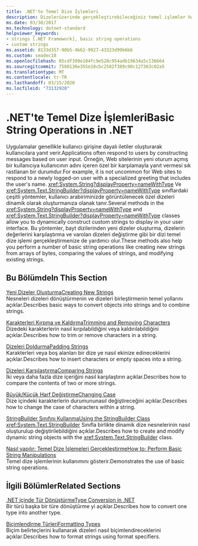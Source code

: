 ```yaml
---
title: .NET'te Temel Dize İşlemleri
description: Dizelerüzerinde gerçekleştirebileceğiniz temel işlemler hakkında bilgi edinin.
ms.date: 03/30/2017
ms.technology: dotnet-standard
helpviewer_keywords:
- strings [.NET Framework], basic string operations
- custom strings
ms.assetid: 8133d357-90b5-4b62-9927-43323d99b6b6
ms.custom: seadec18
ms.openlocfilehash: 05cdf399e104fc9e528c954adb19634a5c136664
ms.sourcegitcommit: 7588136e355e10cbc2582f389c90c127363c02a5
ms.translationtype: MT
ms.contentlocale: tr-TR
ms.lasthandoff: 03/15/2020
ms.locfileid: "73132920"
---
```

# <a name="basic-string-operations-in-net"></a><span data-ttu-id="de4d8-103">.NET'te Temel Dize İşlemleri</span><span class="sxs-lookup"><span data-stu-id="de4d8-103">Basic String Operations in .NET</span></span>
<span data-ttu-id="de4d8-104">Uygulamalar genellikle kullanıcı girişine dayalı iletiler oluşturarak kullanıcılara yanıt verir.</span><span class="sxs-lookup"><span data-stu-id="de4d8-104">Applications often respond to users by constructing messages based on user input.</span></span> <span data-ttu-id="de4d8-105">Örneğin, Web sitelerinin yeni oturum açmış bir kullanıcıya kullanıcının adını içeren özel bir karşılamayla yanıt vermesi sık rastlanan bir durumdur.</span><span class="sxs-lookup"><span data-stu-id="de4d8-105">For example, it is not uncommon for Web sites to respond to a newly logged-on user with a specialized greeting that includes the user's name.</span></span> <span data-ttu-id="de4d8-106"><xref:System.String?displayProperty=nameWithType> Ve <xref:System.Text.StringBuilder?displayProperty=nameWithType> sınıflardaki çeşitli yöntemler, kullanıcı arabiriminizde görüntülenecek özel dizeleri dinamik olarak oluşturmanıza olanak tanır.</span><span class="sxs-lookup"><span data-stu-id="de4d8-106">Several methods in the <xref:System.String?displayProperty=nameWithType> and <xref:System.Text.StringBuilder?displayProperty=nameWithType> classes allow you to dynamically construct custom strings to display in your user interface.</span></span> <span data-ttu-id="de4d8-107">Bu yöntemler, bayt dizilerinden yeni dizeler oluşturma, dizelerin değerlerini karşılaştırma ve varolan dizeleri değiştirme gibi bir dizi temel dize işlemi gerçekleştirmenize de yardımcı olur.</span><span class="sxs-lookup"><span data-stu-id="de4d8-107">These methods also help you perform a number of basic string operations like creating new strings from arrays of bytes, comparing the values of strings, and modifying existing strings.</span></span>  
  
## <a name="in-this-section"></a><span data-ttu-id="de4d8-108">Bu Bölümde</span><span class="sxs-lookup"><span data-stu-id="de4d8-108">In This Section</span></span>  
 [<span data-ttu-id="de4d8-109">Yeni Dizeler Oluşturma</span><span class="sxs-lookup"><span data-stu-id="de4d8-109">Creating New Strings</span></span>](../../../docs/standard/base-types/creating-new.md)  
 <span data-ttu-id="de4d8-110">Nesneleri dizeleri dönüştürmenin ve dizeleri birleştirmenin temel yollarını açıklar.</span><span class="sxs-lookup"><span data-stu-id="de4d8-110">Describes basic ways to convert objects into strings and to combine strings.</span></span>  
  
 [<span data-ttu-id="de4d8-111">Karakterleri Kırpma ve Kaldırma</span><span class="sxs-lookup"><span data-stu-id="de4d8-111">Trimming and Removing Characters</span></span>](../../../docs/standard/base-types/trimming.md)  
 <span data-ttu-id="de4d8-112">Dizedeki karakterlerin nasıl kırpılabildiğini veya kaldırılabildiğini açıklar.</span><span class="sxs-lookup"><span data-stu-id="de4d8-112">Describes how to trim or remove characters in a string.</span></span>  
  
 [<span data-ttu-id="de4d8-113">Dizeleri Doldurma</span><span class="sxs-lookup"><span data-stu-id="de4d8-113">Padding Strings</span></span>](../../../docs/standard/base-types/padding.md)  
 <span data-ttu-id="de4d8-114">Karakterleri veya boş alanları bir dize ye nasıl ekinize edineceklerini açıklar.</span><span class="sxs-lookup"><span data-stu-id="de4d8-114">Describes how to insert characters or empty spaces into a string.</span></span>  
  
 [<span data-ttu-id="de4d8-115">Dizeleri Karşılaştırma</span><span class="sxs-lookup"><span data-stu-id="de4d8-115">Comparing Strings</span></span>](../../../docs/standard/base-types/comparing.md)  
 <span data-ttu-id="de4d8-116">İki veya daha fazla dize içeriğini nasıl karşılaştırın açıklar.</span><span class="sxs-lookup"><span data-stu-id="de4d8-116">Describes how to compare the contents of two or more strings.</span></span>  
  
 [<span data-ttu-id="de4d8-117">Büyük/Küçük Harf Değiştirme</span><span class="sxs-lookup"><span data-stu-id="de4d8-117">Changing Case</span></span>](../../../docs/standard/base-types/changing-case.md)  
 <span data-ttu-id="de4d8-118">Dize içindeki karakterlerin durumununasıl değiştireceğini açıklar.</span><span class="sxs-lookup"><span data-stu-id="de4d8-118">Describes how to change the case of characters within a string.</span></span>  
  
 [<span data-ttu-id="de4d8-119">StringBuilder Sınıfını Kullanma</span><span class="sxs-lookup"><span data-stu-id="de4d8-119">Using the StringBuilder Class</span></span>](../../../docs/standard/base-types/stringbuilder.md)  
 <span data-ttu-id="de4d8-120"><xref:System.Text.StringBuilder> Sınıfla birlikte dinamik dize nesnelerinin nasıl oluşturulup değiştirilebildiğini açıklar.</span><span class="sxs-lookup"><span data-stu-id="de4d8-120">Describes how to create and modify dynamic string objects with the <xref:System.Text.StringBuilder> class.</span></span>  
  
 [<span data-ttu-id="de4d8-121">Nasıl yapılır: Temel Dize İşlemeleri Gerçekleştirme</span><span class="sxs-lookup"><span data-stu-id="de4d8-121">How to: Perform Basic String Manipulations</span></span>](../../../docs/standard/base-types/basic-manipulations.md)  
 <span data-ttu-id="de4d8-122">Temel dize işlemlerinin kullanımını gösterir.</span><span class="sxs-lookup"><span data-stu-id="de4d8-122">Demonstrates the use of basic string operations.</span></span>  
  
## <a name="related-sections"></a><span data-ttu-id="de4d8-123">İlgili Bölümler</span><span class="sxs-lookup"><span data-stu-id="de4d8-123">Related Sections</span></span>  
 [<span data-ttu-id="de4d8-124">.NET içinde Tür Dönüştürme</span><span class="sxs-lookup"><span data-stu-id="de4d8-124">Type Conversion in .NET</span></span>](../../../docs/standard/base-types/type-conversion.md)  
 <span data-ttu-id="de4d8-125">Bir türü başka bir türe dönüştürme yi açıklar.</span><span class="sxs-lookup"><span data-stu-id="de4d8-125">Describes how to convert one type into another type.</span></span>  
  
 [<span data-ttu-id="de4d8-126">Biçimlendirme Türleri</span><span class="sxs-lookup"><span data-stu-id="de4d8-126">Formatting Types</span></span>](../../../docs/standard/base-types/formatting-types.md)  
 <span data-ttu-id="de4d8-127">Biçim belirteçlerini kullanarak dizeleri nasıl biçimlendireceklerini açıklar.</span><span class="sxs-lookup"><span data-stu-id="de4d8-127">Describes how to format strings using format specifiers.</span></span>
